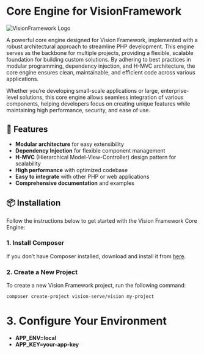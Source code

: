 # Core Engine for VisionFramework

![VisionFramework Logo](https://visioniconic.com/assets/images/logo_icon/logo.png)

A powerful core engine designed for Vision Framework, implemented with a robust architectural approach to streamline PHP development. This engine serves as the backbone for multiple projects, providing a flexible, scalable foundation for building custom solutions. By adhering to best practices in modular programming, dependency injection, and H-MVC architecture, the core engine ensures clean, maintainable, and efficient code across various applications.

Whether you’re developing small-scale applications or large, enterprise-level solutions, this core engine allows seamless integration of various components, helping developers focus on creating unique features while maintaining high performance, security, and ease of use.

## 🚀 Features

- **Modular architecture** for easy extensibility
- **Dependency Injection** for flexible component management
- **H-MVC** (Hierarchical Model-View-Controller) design pattern for scalability
- **High performance** with optimized codebase
- **Easy to integrate** with other PHP or web applications
- **Comprehensive documentation** and examples

## 📦 Installation

Follow the instructions below to get started with the Vision Framework Core Engine:

### 1. Install Composer

If you don’t have Composer installed, download and install it from [here](https://getcomposer.org/download/).

### 2. Create a New Project

To create a new Vision Framework project, run the following command:

```bash
composer create-project vision-serve/vision my-project
```

# 3. Configure Your Environment
- **APP_ENV=local**
- **APP_KEY=your-app-key**
